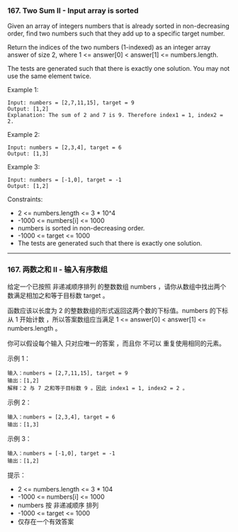 ### 167. Two Sum II - Input array is sorted
Given an array of integers numbers that is already sorted in non-decreasing order, find two numbers such that they add up to a specific target number.

Return the indices of the two numbers (1-indexed) as an integer array answer of size 2, where 1 <= answer[0] < answer[1] <= numbers.length.

The tests are generated such that there is exactly one solution. You may not use the same element twice.



Example 1:

	Input: numbers = [2,7,11,15], target = 9
	Output: [1,2]
	Explanation: The sum of 2 and 7 is 9. Therefore index1 = 1, index2 = 2.

Example 2:

	Input: numbers = [2,3,4], target = 6
	Output: [1,3]

Example 3:

	Input: numbers = [-1,0], target = -1
	Output: [1,2]



Constraints:

* 2 <= numbers.length <= 3 * 10^4
* -1000 <= numbers[i] <= 1000
* numbers is sorted in non-decreasing order.
* -1000 <= target <= 1000
* The tests are generated such that there is exactly one solution.

----

### 167. 两数之和 II - 输入有序数组
给定一个已按照 非递减顺序排列  的整数数组 numbers ，请你从数组中找出两个数满足相加之和等于目标数 target 。

函数应该以长度为 2 的整数数组的形式返回这两个数的下标值。numbers 的下标 从 1 开始计数 ，所以答案数组应当满足 1 <= answer[0] < answer[1] <= numbers.length 。

你可以假设每个输入 只对应唯一的答案 ，而且你 不可以 重复使用相同的元素。


示例 1：

	输入：numbers = [2,7,11,15], target = 9
	输出：[1,2]
	解释：2 与 7 之和等于目标数 9 。因此 index1 = 1, index2 = 2 。

示例 2：

	输入：numbers = [2,3,4], target = 6
	输出：[1,3]

示例 3：

	输入：numbers = [-1,0], target = -1
	输出：[1,2]



提示：

* 2 <= numbers.length <= 3 * 104
* -1000 <= numbers[i] <= 1000
* numbers 按 非递减顺序 排列
* -1000 <= target <= 1000
* 仅存在一个有效答案

